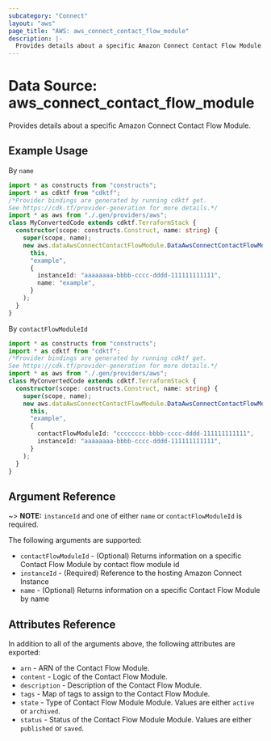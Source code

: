 ```yaml
---
subcategory: "Connect"
layout: "aws"
page_title: "AWS: aws_connect_contact_flow_module"
description: |-
  Provides details about a specific Amazon Connect Contact Flow Module.
---
```


# Data Source: aws_connect_contact_flow_module

Provides details about a specific Amazon Connect Contact Flow Module.

## Example Usage

By `name`

```typescript
import * as constructs from "constructs";
import * as cdktf from "cdktf";
/*Provider bindings are generated by running cdktf get.
See https://cdk.tf/provider-generation for more details.*/
import * as aws from "./.gen/providers/aws";
class MyConvertedCode extends cdktf.TerraformStack {
  constructor(scope: constructs.Construct, name: string) {
    super(scope, name);
    new aws.dataAwsConnectContactFlowModule.DataAwsConnectContactFlowModule(
      this,
      "example",
      {
        instanceId: "aaaaaaaa-bbbb-cccc-dddd-111111111111",
        name: "example",
      }
    );
  }
}

```

By `contactFlowModuleId`

```typescript
import * as constructs from "constructs";
import * as cdktf from "cdktf";
/*Provider bindings are generated by running cdktf get.
See https://cdk.tf/provider-generation for more details.*/
import * as aws from "./.gen/providers/aws";
class MyConvertedCode extends cdktf.TerraformStack {
  constructor(scope: constructs.Construct, name: string) {
    super(scope, name);
    new aws.dataAwsConnectContactFlowModule.DataAwsConnectContactFlowModule(
      this,
      "example",
      {
        contactFlowModuleId: "cccccccc-bbbb-cccc-dddd-111111111111",
        instanceId: "aaaaaaaa-bbbb-cccc-dddd-111111111111",
      }
    );
  }
}

```

## Argument Reference

~> **NOTE:** `instanceId` and one of either `name` or `contactFlowModuleId` is required.

The following arguments are supported:

* `contactFlowModuleId` - (Optional) Returns information on a specific Contact Flow Module by contact flow module id
* `instanceId` - (Required) Reference to the hosting Amazon Connect Instance
* `name` - (Optional) Returns information on a specific Contact Flow Module by name

## Attributes Reference

In addition to all of the arguments above, the following attributes are exported:

* `arn` - ARN of the Contact Flow Module.
* `content` - Logic of the Contact Flow Module.
* `description` - Description of the Contact Flow Module.
* `tags` - Map of tags to assign to the Contact Flow Module.
* `state` - Type of Contact Flow Module Module. Values are either `active` or `archived`.
* `status` - Status of the Contact Flow Module Module. Values are either `published` or `saved`.

<!-- cache-key: cdktf-0.17.0-pre.15 input-aa9a0b18e9bd09857689c8572d471a222ab5d71655841390f239e80bc15252ac -->